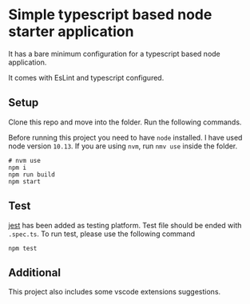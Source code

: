 # Simple typescript based node starter application

It has a bare minimum configuration for a typescript based node application.

It comes with EsLint and typescript configured.

## Setup

Clone this repo and move into the folder. Run the following commands.

Before running this project you need to have `node` installed. I have used node version `10.13`. If you are using `nvm`, run `nmv use` inside the folder.

```
# nvm use 
npm i
npm run build
npm start
```

## Test

[jest](https://jestjs.io/en/) has been added as testing platform. Test file should be ended with `.spec.ts`. To run test, please use the following command

```
npm test
```

## Additional

This project also includes some vscode extensions suggestions.
